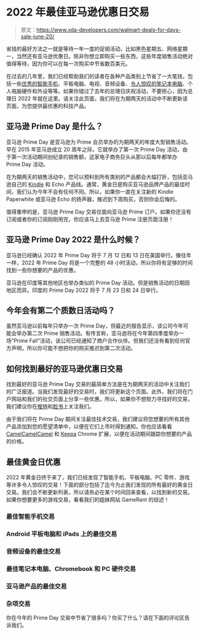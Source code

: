 # 2022 年最佳亚马逊优惠日交易

> 原文：<https://www.xda-developers.com/walmart-deals-for-days-sale-june-20/>

省钱的最好方法之一就是等待一年一度的促销活动，比如黑色星期五、网络星期一，当然还有亚马逊优惠日。除非你想立即购买一些东西，这些年度销售活动绝对值得等待，因为你可以在每一次购买中节省数百美元。

在过去的几年里，我们已经帮助我们的读者在各种产品类别上节省了一大笔钱，包括一些[优秀的智能手机](https://www.xda-developers.com/best-phones/)、平板电脑、电视、音频设备、[令人惊叹的笔记本电脑](https://www.xda-developers.com/best-laptops/)、个人电脑硬件和外设等等。如果你错过了去年的总理日庆祝活动，不要担心，因为总理日 2022 年就在这里。请关注此页面，我们将在为期两天的活动中不断更新该页面，为您提供最优惠的科技产品。

## 亚马逊 Prime Day 是什么？

亚马逊 Prime Day 是亚马逊为 Prime 会员举办的为期两天的年度大型销售活动。早在 2015 年亚马逊成立 20 周年之际，它就举办了第一次 Prime Day 活动，由于第一次活动期间创纪录的销售额，这家电子商务巨头从那以后每年都举办 Prime Day 活动。

在为期两天的销售活动中，您可以预料到所有类别的产品都会大幅打折，包括亚马逊自己的 [Kindle](https://www.xda-developers.com/best-amazon-kindle-ereader/) 和 Echo 产品线。通常，黄金日是购买亚马逊品牌产品的最佳时间，我们认为今年不会有任何不同。所以，如果你一直在关注新的 Kindle Paperwhite 或亚马逊 Echo 的扬声器，推迟到下周购买，否则你会后悔的。

值得重申的是，亚马逊 Prime Day 交易仅面向亚马逊 Prime 订户。如果你还没有订阅或者你的订阅刚刚用完，你应该马上去亚马逊 Prime 注册页面注册！

## 亚马逊 Prime Day 2022 是什么时候？

亚马逊已经确认 2022 年 Prime Day 将于 7 月 12 日和 13 日在美国举行。像往年一样，2022 年 Prime Day 将是一个完整的 48 小时活动，所以你将有足够的时间找到一些你想要的产品的优惠。

亚马逊在印度等其他地区也举办类似的 Prime Day 活动。但是销售活动的日期因地区而异。印度的 Prime Day 2022 将于 7 月 23 日和 24 日举行。

## 今年会有第二个质数日活动吗？

虽然亚马逊以前每年只举办一次 Prime Day，但最近的报告显示，该公司今年可能会举办第二次 Prime 销售活动。有传言称，亚马逊将在今年第四季度举办一场“Prime Fall”活动，该公司已经通知了商户合作伙伴。但我们还没有看到任何官方声明，所以你可能不想把你的购买推迟到第二次活动。

## 如何找到最好的亚马逊优惠日交易

找到最好的亚马逊 Prime Day 交易的最简单方法是在为期两天的活动中关注我们的广泛报道。当我们发现最好的交易时，我们将更新这个页面。此外，我们将在门户网站和我们的社交页面上分享一些优惠。所以，如果你不想努力寻找好的交易，我们建议你在[推特](https://twitter.com/xdadevelopers)和[脸书](https://www.facebook.com/xda.developers)上关注我们。

由于我们将在 Prime Day 期间关注最佳技术交易，我们建议将您想要的所有其他产品添加到您的愿望清单中，以便在它们上市时得到通知。你也应该看看 [CamelCamelCamel](https://chrome.google.com/webstore/detail/the-camelizer/ghnomdcacenbmilgjigehppbamfndblo?hl=en) 和 [Keepa](https://chrome.google.com/webstore/detail/keepa-amazon-price-tracke/neebplgakaahbhdphmkckjjcegoiijjo?hl=en) Chrome 扩展，以便在活动期间跟踪你想要的产品的价格。

## 最佳黄金日优惠

2022 年黄金日终于来了，我们已经发现了智能手机、平板电脑、PC 零件、游戏等许多令人惊叹的交易！下面的部分包括了迄今为止我们发现的所有最好的黄金日交易。我们会不断更新列表，所以请务必在某个时间回来查看，以找到新的交易。如果你想要更多的游戏交易，看看我们的姐妹网站 GameRant 的综述！

### 最佳智能手机交易

### Android 平板电脑和 iPads 上的最佳交易

### 音频设备的最佳交易

### 最佳笔记本电脑、Chromebook 和 PC 硬件交易

### 亚马逊产品的最佳交易

### 杂项交易

你在今年的 Prime Day 交易中节省了很多吗？你买了什么？请在下面的评论区告诉我们。